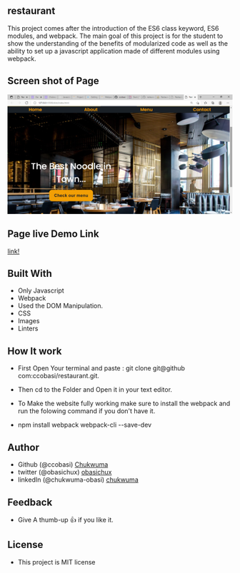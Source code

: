 ## restaurant
 This project comes after the introduction of the ES6 class keyword, ES6 modules, and webpack. The main goal of this project is for the student to show the understanding of the benefits of modularized code as well as the ability to set up a javascript application made of different modules using webpack.


 ## Screen shot of Page
<img src="./src/asset/home.png">


 ## Page live Demo Link

 [link!](https://flamboyant-ptolemy-e38460.netlify.app/)

 ## Built With

 - Only Javascript 
 - Webpack
 - Used the DOM Manipulation.
 - CSS
 - Images
 - Linters

 ## How It work 
  - First Open Your terminal and paste : git clone git@github com:ccobasi/restaurant.git.

  - Then cd to the Folder and Open it in your text editor.

  - To Make the website fully working make sure to install the webpack
  and run the folowing command if you don't have it.
  - npm install webpack webpack-cli --save-dev


  ## Author

  - Github (@ccobasi)  [Chukwuma](www.github.com/ccobasi)
  - twitter (@obasichux)  [obasichux](www.twitter.com/obasichux)
  - linkedIn (@chukwuma-obasi)  [chukwuma](https://www.linkedin.com/in/chukwuma-obasi/)

 ## Feedback

 - Give A  thumb-up 👍 if you like it.


 ## License 

 - This project is MIT license



